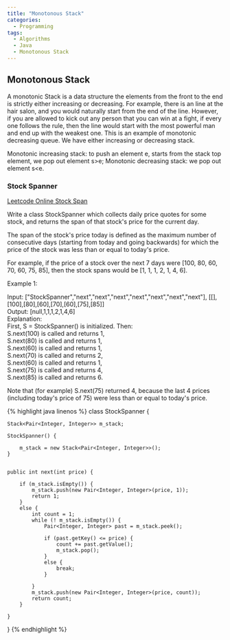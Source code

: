 ```yaml
---
title: "Monotonous Stack"
categories:
  - Programming
tags:
  - Algorithms
  - Java
  - Monotonous Stack
---
```



## Monotonous Stack

A monotonic Stack is a data structure the elements from the front to the end is strictly either increasing or decreasing. For example, there is an line at the hair salon, and you would naturally start from the end of the line. However, if you are allowed to kick out any person that you can win at a fight, if every one follows the rule, then the line would start with the most powerful man and end up with the weakest one. This is an example of monotonic decreasing queue. We have either increasing or decreasing stack.

Monotonic increasing stack: to push an element e, starts from the stack top element, we pop out element s>e;
Monotonic decreasing stack: we pop out element s<e.


### Stock Spanner

[Leetcode  Online Stock Span](https://leetcode.com/problems/online-stock-span/)  

Write a class StockSpanner which collects daily price quotes for some stock, and returns the span of that stock's price for the current day.  

The span of the stock's price today is defined as the maximum number of consecutive days (starting from today and going backwards) for which the price of the stock was less than or equal to today's price.  

For example, if the price of a stock over the next 7 days were [100, 80, 60, 70, 60, 75, 85], then the stock spans would be [1, 1, 1, 2, 1, 4, 6].  



Example 1:  

Input: ["StockSpanner","next","next","next","next","next","next","next"], [[],[100],[80],[60],[70],[60],[75],[85]]  
Output: [null,1,1,1,2,1,4,6]  
Explanation:   
First, S = StockSpanner() is initialized.  Then:  
S.next(100) is called and returns 1,  
S.next(80) is called and returns 1,  
S.next(60) is called and returns 1,  
S.next(70) is called and returns 2,  
S.next(60) is called and returns 1,  
S.next(75) is called and returns 4,  
S.next(85) is called and returns 6.  

Note that (for example) S.next(75) returned 4, because the last 4 prices  
(including today's price of 75) were less than or equal to today's price.  

{% highlight java linenos %}
class StockSpanner {

    Stack<Pair<Integer, Integer>> m_stack;

    StockSpanner() {

        m_stack = new Stack<Pair<Integer, Integer>>();
    }


    public int next(int price) {

        if (m_stack.isEmpty()) {
            m_stack.push(new Pair<Integer, Integer>(price, 1));
            return 1;
        }
        else {
            int count = 1;
            while (! m_stack.isEmpty()) {
                Pair<Integer, Integer> past = m_stack.peek();

                if (past.getKey() <= price) {            
                    count += past.getValue();    
                    m_stack.pop();
                }
                else {
                    break;
                }

            }
            m_stack.push(new Pair<Integer, Integer>(price, count));
            return count;
        }

    }
}
{% endhighlight %}
